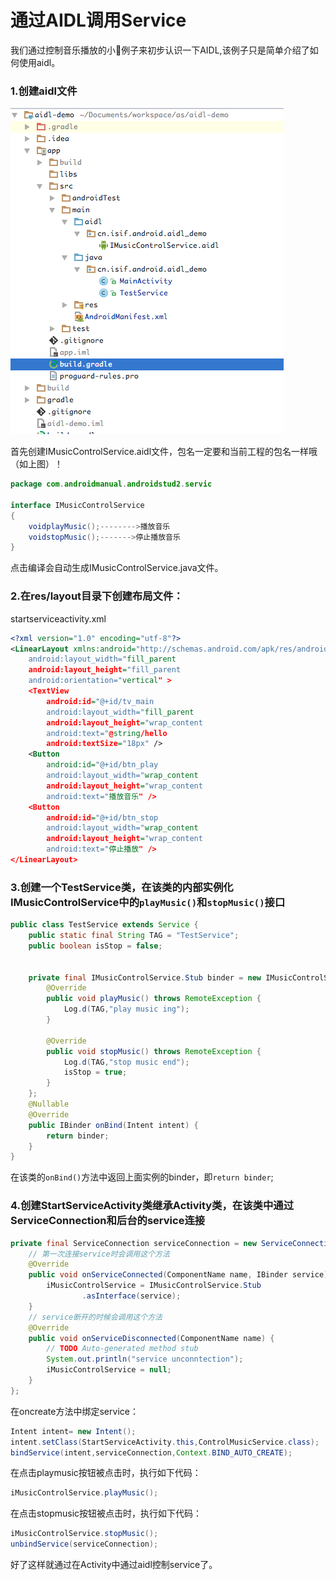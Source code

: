 # 通过AIDL调用Service

我们通过控制音乐播放的小例子来初步认识一下AIDL,该例子只是简单介绍了如何使用aidl。

### 1.创建aidl文件

![img](/imgs/WX20170807-170603.png)

首先创建IMusicControlService.aidl文件，包名一定要和当前工程的包名一样哦（如上图）！

```java
package com.androidmanual.androidstud2.servic

interface IMusicControlService
{
	voidplayMusic();-------->播放音乐
	voidstopMusic();------->停止播放音乐
}
```
点击编译会自动生成IMusicControlService.java文件。

### 2.在res/layout目录下创建布局文件：

startserviceactivity.xml
```xml
<?xml version="1.0" encoding="utf-8"?>
<LinearLayout xmlns:android="http://schemas.android.com/apk/res/android
    android:layout_width="fill_parent
    android:layout_height="fill_parent
    android:orientation="vertical" >
    <TextView
        android:id="@+id/tv_main
        android:layout_width="fill_parent
        android:layout_height="wrap_content
        android:text="@string/hello
        android:textSize="18px" />
    <Button
        android:id="@+id/btn_play
        android:layout_width="wrap_content
        android:layout_height="wrap_content
        android:text="播放音乐" />
    <Button
        android:id="@+id/btn_stop
        android:layout_width="wrap_content
        android:layout_height="wrap_content
        android:text="停止播放" />
</LinearLayout>
```
### 3.创建一个TestService类，在该类的内部实例化IMusicControlService中的`playMusic()`和`stopMusic()`接口

```java
public class TestService extends Service {
    public static final String TAG = "TestService";
    public boolean isStop = false;


    private final IMusicControlService.Stub binder = new IMusicControlService.Stub() {
        @Override
        public void playMusic() throws RemoteException {
            Log.d(TAG,"play music ing");
        }

        @Override
        public void stopMusic() throws RemoteException {
            Log.d(TAG,"stop music end");
            isStop = true;
        }
    };
    @Nullable
    @Override
    public IBinder onBind(Intent intent) {
        return binder;
    }
}
```
在该类的`onBind()`方法中返回上面实例的binder，即`return binder`;

### 4.创建StartServiceActivity类继承Activity类，在该类中通过ServiceConnection和后台的service连接

```java
private final ServiceConnection serviceConnection = new ServiceConnection() {
	// 第一次连接service时会调用这个方法
	@Override
	public void onServiceConnected(ComponentName name, IBinder service) {
		iMusicControlService = IMusicControlService.Stub
				.asInterface(service);
	}
	// service断开的时候会调用这个方法
	@Override
	public void onServiceDisconnected(ComponentName name) {
		// TODO Auto-generated method stub
		System.out.println("service unconntection");
		iMusicControlService = null;
	}
};
```
在oncreate方法中绑定service：
```java
Intent intent= new Intent();
intent.setClass(StartServiceActivity.this,ControlMusicService.class);
bindService(intent,serviceConnection,Context.BIND_AUTO_CREATE);
```
在点击playmusic按钮被点击时，执行如下代码：
```java
iMusicControlService.playMusic();
```
在点击stopmusic按钮被点击时，执行如下代码：
```java
iMusicControlService.stopMusic();
unbindService(serviceConnection);
```
好了这样就通过在Activity中通过aidl控制service了。
